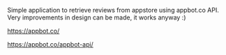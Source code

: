 Simple application to retrieve reviews from appstore using appbot.co API. Very improvements in design can be made, it works anyway :)

https://appbot.co/

https://appbot.co/appbot-api/